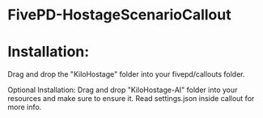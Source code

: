 # FivePD-HostageScenarioCallout

# Installation:
Drag and drop the "KiloHostage" folder into your fivepd/callouts folder.

Optional Installation: Drag and drop "KiloHostage-AI" folder into your resources and make sure to ensure it. Read settings.json inside callout for more info.

